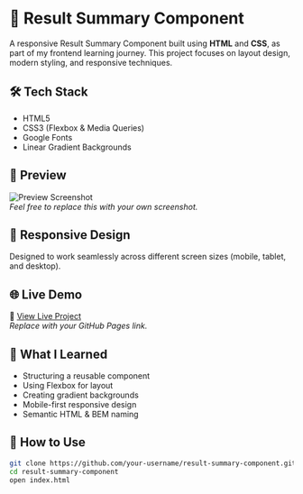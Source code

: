 # 🎯 Result Summary Component

A responsive Result Summary Component built using **HTML** and **CSS**, as part of my frontend learning journey. This project focuses on layout design, modern styling, and responsive techniques.

## 🛠 Tech Stack

- HTML5
- CSS3 (Flexbox & Media Queries)
- Google Fonts
- Linear Gradient Backgrounds

## 📸 Preview

![Preview Screenshot](./preview.png)  
*Feel free to replace this with your own screenshot.*

## 📱 Responsive Design

Designed to work seamlessly across different screen sizes (mobile, tablet, and desktop).

## 🌐 Live Demo

🔗 [View Live Project](https://your-username.github.io/result-summary-component/)  
*Replace with your GitHub Pages link.*

## 🚀 What I Learned

- Structuring a reusable component
- Using Flexbox for layout
- Creating gradient backgrounds
- Mobile-first responsive design
- Semantic HTML & BEM naming

## 📂 How to Use

```bash
git clone https://github.com/your-username/result-summary-component.git
cd result-summary-component
open index.html
